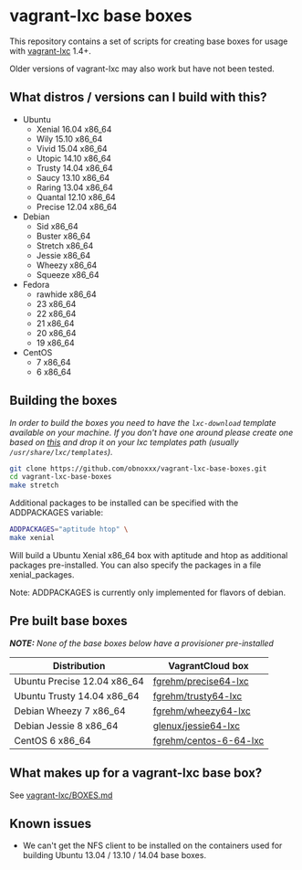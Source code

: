 # vagrant-lxc base boxes

This repository contains a set of scripts for creating base boxes for
usage with [vagrant-lxc](https://github.com/fgrehm/vagrant-lxc) 1.4+.

Older versions of vagrant-lxc may also work but have not been tested.

## What distros / versions can I build with this?

* Ubuntu
  - Xenial 16.04 x86_64
  - Wily 15.10 x86_64
  - Vivid 15.04 x86_64
  - Utopic 14.10 x86_64
  - Trusty 14.04 x86_64
  - Saucy 13.10 x86_64
  - Raring 13.04 x86_64
  - Quantal 12.10 x86_64
  - Precise 12.04 x86_64
* Debian
  - Sid x86_64
  - Buster x86_64
  - Stretch x86_64
  - Jessie x86_64
  - Wheezy x86_64
  - Squeeze x86_64
* Fedora
  - rawhide x86_64
  - 23 x86_64
  - 22 x86_64
  - 21 x86_64
  - 20 x86_64
  - 19 x86_64
* CentOS
  - 7 x86_64
  - 6 x86_64

## Building the boxes

_In order to build the boxes you need to have the `lxc-download`
template available on your machine. If you don't have one around please
create one based on [this](https://github.com/lxc/lxc/blob/master/templates/lxc-download.in)
and drop it on your lxc templates path (usually `/usr/share/lxc/templates`)._

```sh
git clone https://github.com/obnoxxx/vagrant-lxc-base-boxes.git
cd vagrant-lxc-base-boxes
make stretch
```

Additional packages to be installed can be specified with the ADDPACKAGES variable:

```sh
ADDPACKAGES="aptitude htop" \
make xenial
```

Will build a Ubuntu Xenial x86_64 box with aptitude and htop as additional
packages pre-installed. You can also specify the packages in a file
xenial_packages.

Note: ADDPACKAGES is currently only implemented for flavors of debian.

## Pre built base boxes

_**NOTE:** None of the base boxes below have a provisioner pre-installed_

| Distribution | VagrantCloud box |
| ------------ | ---------------- |
| Ubuntu Precise 12.04 x86_64 | [fgrehm/precise64-lxc](https://vagrantcloud.com/fgrehm/precise64-lxc) |
| Ubuntu Trusty 14.04 x86_64 | [fgrehm/trusty64-lxc](https://vagrantcloud.com/fgrehm/trusty64-lxc) |
| Debian Wheezy 7 x86_64 | [fgrehm/wheezy64-lxc](https://vagrantcloud.com/fgrehm/wheezy64-lxc) |
| Debian Jessie 8 x86_64 | [glenux/jessie64-lxc](https://atlas.hashicorp.com/glenux/boxes/jessie64-lxc) |
| CentOS 6 x86_64 | [fgrehm/centos-6-64-lxc](https://vagrantcloud.com/fgrehm/centos-6-64-lxc) |


## What makes up for a vagrant-lxc base box?

See [vagrant-lxc/BOXES.md](https://github.com/fgrehm/vagrant-lxc/blob/master/BOXES.md)


## Known issues

* We can't get the NFS client to be installed on the containers used for building
  Ubuntu 13.04 / 13.10 / 14.04 base boxes.
